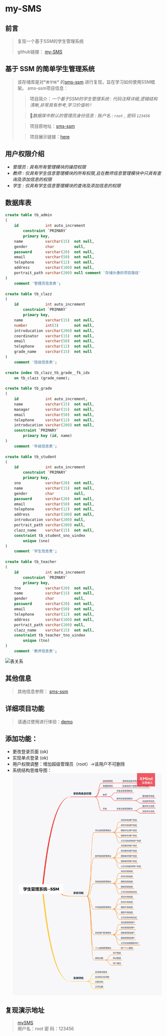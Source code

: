 # my-SMS

## 前言
> 复现一个基于SSM的学生管理系统
>
> github链接： [my-SMS](https://github.com/kleinlsl/my-SMS) 
  

## 基于 SSM 的简单学生管理系统 

> 该存储库是对*`黄宇辉`* 的[sms-ssm](https://github.com/YUbuntu0109/sms-ssm) 进行复现，旨在学习如何使用SSM框架。
> *sms-ssm*项目信息：
> >项目简介：*一个基于SSM的学生管理系统 : 代码注释详细,逻辑结构清晰,非常具有参考,学习价值哟 !*
>
> >🔑*数据库中默认的管理员身份信息 : 账户名 : `root` , 密码 `123456`*
>
> >项目原地址：[sms-ssm](https://github.com/YUbuntu0109/sms-ssm) 
>
> >项目展示链接：[here](http://39.99.140.59:8000/sms/)



## 用户权限介绍

- *管理员 : 具有所有管理模块的操控权限*
- *教师 : 仅具有学生信息管理模块的所有权限,且在教师信息管理模块中只具有查询及添加信息的权限*
- *学生 : 仅具有学生信息管理模块的查询及添加信息的权限*

## 数据库表

```sql
create table tb_admin
(
    id            int auto_increment
        constraint `PRIMARY`
        primary key,
    name          varchar(15)  not null,
    gender        char         null,
    password      varchar(20)  not null,
    email         varchar(50)  not null,
    telephone     varchar(12)  not null,
    address       varchar(100) not null,
    portrait_path varchar(200) null comment '存储头像的项目路径'
)
    comment '管理员信息表';

create table tb_clazz
(
    id            int auto_increment
        constraint `PRIMARY`
        primary key,
    name          varchar(15)  not null,
    number        int(3)       not null,
    introducation varchar(200) not null,
    coordinator   varchar(15)  not null,
    email         varchar(50)  not null,
    telephone     varchar(12)  not null,
    grade_name    varchar(15)  not null
)
    comment '班级信息表';

create index tb_clazz_tb_grade__fk_idx
    on tb_clazz (grade_name);

create table tb_grade
(
    id            int auto_increment,
    name          varchar(15)  not null,
    manager       varchar(15)  not null,
    email         varchar(50)  not null,
    telephone     varchar(12)  not null,
    introducation varchar(200) not null,
    constraint `PRIMARY`
        primary key (id, name)
)
    comment '年级信息表';

create table tb_student
(
    id            int auto_increment
        constraint `PRIMARY`
        primary key,
    sno           varchar(20)  not null,
    name          varchar(15)  not null,
    gender        char         null,
    password      varchar(20)  not null,
    email         varchar(50)  not null,
    telephone     varchar(12)  not null,
    address       varchar(100) not null,
    introducation varchar(200) null,
    portrait_path varchar(200) null,
    clazz_name    varchar(15)  not null,
    constraint tb_student_sno_uindex
        unique (sno)
)
    comment '学生信息表';

create table tb_teacher
(
    id            int auto_increment
        constraint `PRIMARY`
        primary key,
    tno           varchar(20)  not null,
    name          varchar(15)  not null,
    gender        char         null,
    password      varchar(20)  not null,
    email         varchar(50)  not null,
    telephone     varchar(12)  not null,
    address       varchar(100) not null,
    portrait_path varchar(200) null,
    clazz_name    varchar(15)  not null,
    constraint tb_teacher_tno_uindex
        unique (tno)
)
    comment '教师信息表';


```

![表关系](https://raw.githubusercontent.com/YUbuntu0109/SSM-SMS/master/demonstration_picture/SMS-Database-ER.png)



## 其他信息

> 其他信息参照： [sms-ssm](https://github.com/YUbuntu0109/sms-ssm) 
>
> 

## 详细项目功能

> 请通过使用进行体验：[demo](http://39.99.140.59:8000/sms/)



## 添加功能：
- 更改登录页面 (ok)
- 实现单点登录 (ok)
- 用户权限调整：增加超级管理员（root）->该用户不可删除
- 系统结构思维导图：
![系统结构思维导图](https://github.com/kleinlsl/my-SMS/blob/master/src/main/resources/SMS-Xmind.png)

## 复现演示地址

> [mySMS](http://39.99.140.59:8000/mySMS/)<br>
> 用户名：root
> 密  码：123456